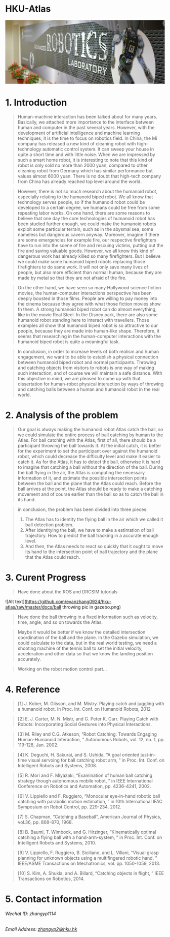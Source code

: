 # HKU-Atlas


![Alt text](https://github.com/evanzhang0924/hku-atlas/raw/master/docs/intro1.jpg)
# 1. Introduction
>Human-machine interaction has been talked about for many years. Basically, we attached more importance to the interface between human and computer in the past several years. However, with the development of artificial intelligence and machine learning techniques, it is the time to focus on robotics field. In China, the Mi company has released a new kind of cleaning robot with high-technology automatic control system. It can sweep your house in quite a short time and with little noise. When we are impressed by such a smart home robot, it is interesting to note that this kind of robot is only sold no more than 2000 yuan, compared to other cleaning robot from Germany which has similar performance but values almost 6000 yuan. There is no doubt that high-tech company from China has already reached top level around the world.

>However, there is not so much research about the humanoid robot, especially relating to the humanoid biped robot. We all know that technology serves people,  so if the humanoid robot could be developed to a certain degree, we humans could be free from some repeating labor works. On one hand, there are some reasons to believe that one day the core technologies of humanoid robot has been studied further enough, we could make the humanoid robots exploit some particular terrain, such as in the abysmal sea, some nameless but dangerous cavern anyway. Moreover, imagine if there are some emergencies for example fire, our respective firefighters have to run into the scene of fire and rescuing victims, putting out the fire and saving valuable goods. However, we all know this kind of dangerous work has already killed so many firefighters. But I believe we could make some humanoid biped robots replacing those firefighters to do same work. It will not only save many lives of people, but also more efficient than normal human, because they are made by metal so that they are not afraid of the fire.

>On the other hand, we have seen so many Hollywood science fiction movies, the human-computer interactions perspective has been deeply boosted in those films. People are willing to pay money into the cinema because they agree with what those fiction movies show th them. A strong humanoid biped robot can do almost everything, like in the movie Real Steel. In the Disney park, there are also some humanoid robot standing here to interact with travellers. Those examples all show that humanoid biped robot is so attractive to our people, because they are made into human-like shape. Therefore, it seems that researching in the human-computer interactions with the humanoid biped robot is quite a meaningful task.

>In conclusion, in order to increase levels of both realism and human engagement, we want to be able to establish a physical connection between humanoid biped robot and normal participants. Throwing and catching objects from visitors to robots is one way of making such interaction, and of course we will maintain a safe distance. With this objective in mind, we are pleased to come up with that dissertation for human-robot physical interaction by ways of throwing and catching balls between a human and humanoid robot in the real world.

# 2. Analysis of the problem
>Our goal is always making the humanoid robot Atlas catch the ball, so we could simulate the entire process of ball catching by human to the Atlas. For ball catching with the Atlas, first of all, there should be a participant throwing the ball towards it. At the initial catch, it is better for the experiment to set the participant over against the humanoid robot, which could decrease the difficulty level and make it easier to catch it. As for the Atlas, it has to detect the ball, otherwise it is hard to imagine that catching a ball without the direction of the ball. During the ball flying in the air, the Atlas is computing the necessary information of it, and estimate the possible intersection points between the ball and the plane that the Atlas could reach. Before the ball arrives at the point, the Atlas should be ready to make a catching movement and of course earlier than the ball so as to catch the ball in its hand.

>in conclusion, the problem has been divided into three pieces:
>1. The Atlas has to identity the flying ball in the air which we called it ball detection problem.
>2. After identitying the ball, we have to make a estimation of ball trajectory. How to predict the ball tracking in a accurate enough level.
>3. And then, the Atlas needs to react so quickly that it ought to move its hand to the intersection point of ball trajectory and the plane that the Atlas could reach.





# 3. Curent Progress
>Have done about the ROS and DRCSIM tutorials

![Alt text](https://github.com/evanzhang0924/hku-atlas/raw/master/docs/ball throwing pic in gazebo.png)

>Have done the ball throwing in a fixed information such as velocity, time, angle, and so on towards the Atlas.

>Maybe it would be better if we know the detailed intersection coordination of the ball and the plane. In the Gazebo simulation, we could calculate to the data, but in the real world testing, we need a shooting machine of the tennis ball to set the initial velocity, acceleration and other data so that we know the landing position accurately.

>Working on the robot motion control part...


# 4. Reference
>[1] J. Kober, M. Glisson, and M. Mistry. Playing catch and juggling with a humanoid robot. In Proc. Int. Conf. on Humanoid Robots, 2012  

>[2] E. J. Carter, M. N. Mistr, and G. Peter K. Carr. Playing Catch with Robots: Incorporating Social Gestures into Physical Interactions.

>[3] M. Riley and C.G. Atkeson, “Robot Catching: Towards Engaging Human-Humanoid Interaction, ” Autonomous Robots, vol. 12, no. 1, pp. 119-128, Jan. 2002.

>[4] K. Deguchi, H. Sakurai, and S. Ushida, “A goal oriented just-in-time visual servoing for ball catching robot arm, ” in Proc. Int. Conf. on Intelligent Robots and Systems, 2008.

>[5] R. Mori and F. Miyazaki, “Examination of human ball catching strategy though autonomous mobile robot, ” in IEEE International Conference on Robotics and Automation, pp. 4236-4241, 2002.

>[6] V. Lippiello and F. Ruggiero, “Monocular eye-in-hand robotic ball catching with parabolic motion estimation, ” in 10th International IFAC Symposium on Robot Control, pp. 229-234, 2012.

>[7] S. Chapman, “Catching a Baseball”, American Journal of Physics, vol.36, pp. 868-870, 1968.

>[8] B. Bauml, T. Wimbock, and G. Hirzinger, “Kinematically optimal catching a flying ball with a hand-arm-system, ” in Proc. Int. Conf. on Intelligent Robots and Systems, 2010.

>[9] V. Lippiello, F. Ruggiero, B. Siciliano, and L. Villani, “Visual grasp planning for unknown objects using a multifingered robotic hand, ” IEEE/ASME Transactions on Mechatronics, vol. pp. 1050-1059, 2013.

>[10] S. Kim, A. Shukla, and A. Billard, “Catching objects in flight, ” IEEE Transactions on Robotics, 2014.



# 5. Contact information

###### Wechat ID: zhangyp1114

###### Email Address: zhangyp2@hku.hk
